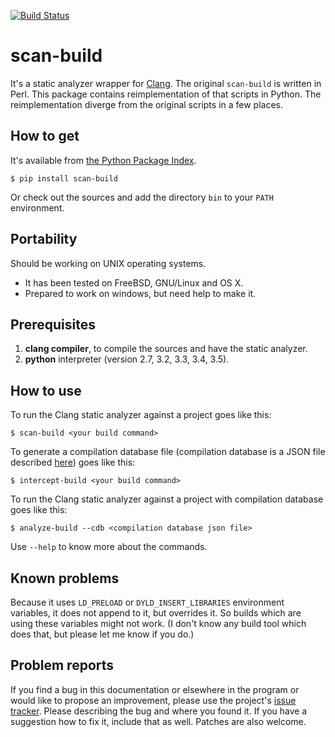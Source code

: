 [![Build Status](https://travis-ci.org/rizsotto/scan-build.svg?branch=master)](https://travis-ci.org/rizsotto/scan-build)

# scan-build

It's a static analyzer wrapper for [Clang][CLANG]. The original `scan-build`
is written in Perl. This package contains reimplementation of that scripts
in Python. The reimplementation diverge from the original scripts in a few
places.


## How to get

It's available from [the Python Package Index][PyPI].

    $ pip install scan-build

Or check out the sources and add the directory `bin` to your `PATH` environment.


## Portability

Should be working on UNIX operating systems.

* It has been tested on FreeBSD, GNU/Linux and OS X.
* Prepared to work on windows, but need help to make it.


## Prerequisites

1. **clang compiler**, to compile the sources and have the static analyzer.
2. **python** interpreter (version 2.7, 3.2, 3.3, 3.4, 3.5).


## How to use

To run the Clang static analyzer against a project goes like this:

    $ scan-build <your build command>

To generate a compilation database file (compilation database is a JSON
file described [here][JCDB]) goes like this: 

    $ intercept-build <your build command>

To run the Clang static analyzer against a project with compilation database
goes like this:

    $ analyze-build --cdb <compilation database json file>

Use `--help` to know more about the commands.


## Known problems

Because it uses `LD_PRELOAD` or `DYLD_INSERT_LIBRARIES` environment variables,
it does not append to it, but overrides it. So builds which are using these
variables might not work. (I don't know any build tool which does that, but
please let me know if you do.)


## Problem reports

If you find a bug in this documentation or elsewhere in the program or would
like to propose an improvement, please use the project's [issue tracker][ISSUES].
Please describing the bug and where you found it. If you have a suggestion
how to fix it, include that as well. Patches are also welcome.

  [CLANG]: http://clang.llvm.org/
  [PyPI]: https://pypi.python.org/pypi
  [JCDB]: http://clang.llvm.org/docs/JSONCompilationDatabase.html
  [ISSUES]: https://github.com/rizsotto/scan-build/issues
